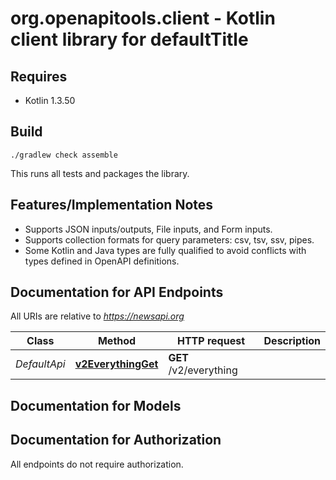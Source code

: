 # org.openapitools.client - Kotlin client library for defaultTitle

## Requires

* Kotlin 1.3.50

## Build

```
./gradlew check assemble
```

This runs all tests and packages the library.

## Features/Implementation Notes

* Supports JSON inputs/outputs, File inputs, and Form inputs.
* Supports collection formats for query parameters: csv, tsv, ssv, pipes.
* Some Kotlin and Java types are fully qualified to avoid conflicts with types defined in OpenAPI definitions.


<a name="documentation-for-api-endpoints"></a>
## Documentation for API Endpoints

All URIs are relative to *https://newsapi.org*

Class | Method | HTTP request | Description
------------ | ------------- | ------------- | -------------
*DefaultApi* | [**v2EverythingGet**](docs/DefaultApi.md#v2everythingget) | **GET** /v2/everything | 


<a name="documentation-for-models"></a>
## Documentation for Models



<a name="documentation-for-authorization"></a>
## Documentation for Authorization

All endpoints do not require authorization.

